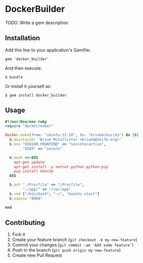 # DockerBuilder

TODO: Write a gem description

## Installation

Add this line to your application's Gemfile:

    gem 'docker_builder'

And then execute:

    $ bundle

Or install it yourself as:

    $ gem install docker_builder

## Usage

```ruby
#!/usr/bin/env ruby
require "docker/maker"

Docker.make(from: "ubuntu:12.10", to: "brianm/buildy") do |b|
  b.maintainer "Brian McCallister <brianm@skife.org>"
  b.env "DEBIAN_FRONTEND" => "noninteractive",
        "USER" => "xncore"

  b.bash <<-EOS
    apt-get update  
    apt-get install -y netcat python python-pip
    pip install honcho
  EOS

  b.put "./Procfile" => "/Procfile",
        "./app/" => "/var/app"
  b.cmd ["/bin/bash", "-c", "honcho start"]
  b.expose "8000"

end
```
## Contributing

1. Fork it
2. Create your feature branch (`git checkout -b my-new-feature`)
3. Commit your changes (`git commit -am 'Add some feature'`)
4. Push to the branch (`git push origin my-new-feature`)
5. Create new Pull Request

